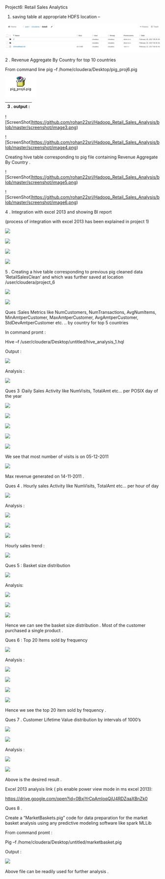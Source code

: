 Project6: Retail Sales Analytics

1. saving table at appropriate HDFS location –

![ScreenShot](https://github.com/rohan22sri/Hadoop_Retail_Sales_Analysis/blob/master/screenshot/image1.png)

2 . Revenue Aggregate By Country for top 10 countries

From command line pig –f /home/cloudera/Desktop/pig\_proj6.pig

![ScreenShot](https://github.com/rohan22sri/Hadoop_Retail_Sales_Analysis/blob/master/screenshot/image2.bmp)


| 3 . output : |
|--------------|


![ScreenShot]https://github.com/rohan22sri/Hadoop_Retail_Sales_Analysis/blob/master/screenshot/image3.png)
 

![ScreenShot]https://github.com/rohan22sri/Hadoop_Retail_Sales_Analysis/blob/master/screenshot/image4.png)

Creating hive table corresponding to pig file containing Revenue Aggregate By
Country .

![ScreenShot]https://github.com/rohan22sri/Hadoop_Retail_Sales_Analysis/blob/master/screenshot/image5.png)

![ScreenShot]https://github.com/rohan22sri/Hadoop_Retail_Sales_Analysis/blob/master/screenshot/image6.png)

4 . Integration with excel 2013 and showing BI report

(process of integration with excel 2013 has been explained in project 1)

![](media/f7295e3fc170d8e92ce5a61e3a14c93e.png)

![](media/731bb689ce227bf689b198010d8154f3.png)

![](media/9b4c88dfba57a82d53ff7e95fd0d6edd.png)

![](media/5531f60eda155219f824a313af4c351d.png)

5 . Creating a hive table corresponding to previous pig cleaned data
‘RetailSalesClean’ and which was further saved at location
/user/cloudera/project\_6

![](media/27c068cb5116eb2fe8ae714cdb8f4e5d.png)

![](media/5d54d5fc43cd44735db93bf15d2a2b50.png)

Ques :Sales Metrics like NumCustomers, NumTransactions, AvgNumItems,
MinAmtperCustomer, MaxAmtperCustomer, AvgAmtperCustomer, StdDevAmtperCustomer
etc. .. by country for top 5 countries

In command promt :

Hive –f /user/cloudera/Desktop/untitled/hive\_analysis\_1.hql

Output :

![](media/befcf1525d96f1fc7045c3e4287bc3f3.png)

Analysis :

![](media/24fa364d88622698b349ac54e71f8da7.png)

Ques 3 :Daily Sales Activity like NumVisits, TotalAmt etc… per POSIX day of the
year

![](media/ff2004cc2d0ab020cc374b7a6baa97e9.png)

![](media/c69766a0b7e291d2fe0a59f651219197.png)

![](media/ef9be7f1cd846d1c19d723ae110097b4.png)

![](media/bf6f17d72af21fc77e91149ff87ee756.png)

![](media/2d040db14db9188f1dfa83382deb00bf.png)

We see that most number of visits is on 05-12-2011

![](media/cec4acf83234fe7b091a84f33c4a17f8.png)

Max revenue generated on 14-11-2011 .

Ques 4 . Hourly sales Activity like NumVisits, TotalAmt etc… per hour of day

![](media/101a651f190bfbd1fc301ba219a5e186.png)

Analysis :

![](media/44c741291f365a3f250682f1f9d10f3d.png)

![](media/062dd42289968ad7ba58589e252e6ae0.png)

![](media/266327e5a77e445b516b64c3c14d5d07.png)

Hourly sales trend :

![](media/28c97d4cb01bf4f7ad7876670547152a.png)

Ques 5 : Basket size distribution

![](media/8588a28608480c3d45f7e554b8d6fd7a.png)

Analysis:

![](media/269a1b95e8d83109a2d13a81437e617b.png)

![](media/f4775ae59db19dd4ecd326547eb31cfe.png)

![](media/cf5c70768ff50ea0b64fee6a35b683e7.png)

Hence we can see the basket size distribution . Most of the customer purchased a
single product .

Ques 6 : Top 20 Items sold by frequency

![](media/96869c4f87eec347c01d55dd773b9a9b.png)

Analysis :

![](media/13e1cdc4df30d771de740e3d4cbee3b0.png)

![](media/0cab3c8c2b1d127afdafc65973cc694b.png)

![](media/4fc4b2b69b1ee73237e0069678758e5a.png)

![](media/be086354173e4711e36409f7bd84c49a.png)

Hence we see the top 20 item sold by frequency .

Ques 7 . Customer Lifetime Value distribution by intervals of 1000’s

![](media/e6428b01dc661b8b4a2e61cfd30cc15d.png)

![](media/96f18ebbf769e1990cd801f946f5f042.png)

Analysis :

![](media/309065ee50659412eb0beb78fc97fd91.png)

![](media/fb6c8b3084139493b29e1abb2902490a.png)

Above is the desired result .

Excel 2013 analysis link ( pls enable power view mode in ms excel 2013):

<https://drive.google.com/open?id=0BxjYrCpAmIoqQjU4RDZqaXBnZk0>

Ques 8 .

Create a “MarketBaskets.pig” code for data preparation for the market basket
analysis using any predictive modeling software like spark MLLib

From command promt :

Pig –f /home/cloudera/Desktop/untitled/marketbasket.pig

Output :

![](media/3539e5ff727812f9f4aec2e90a2e26ee.png)

Above file can be readily used for further analysis .
